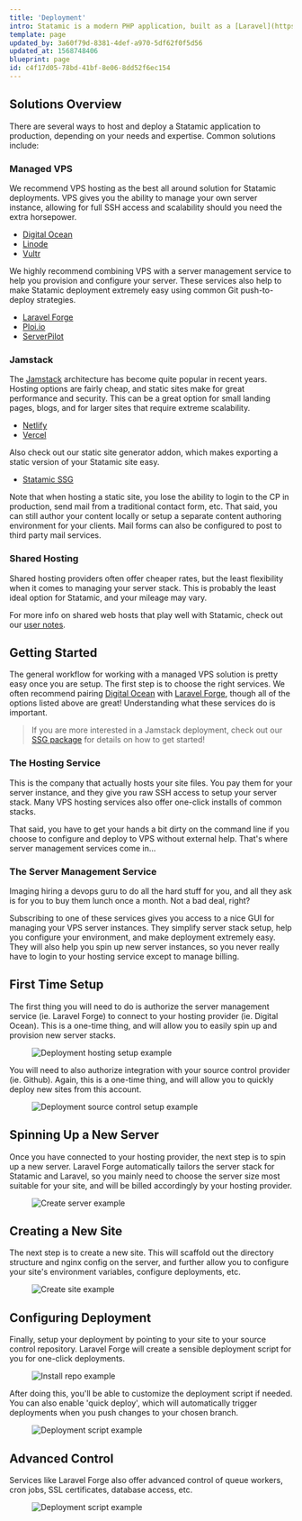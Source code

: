 ```yaml
---
title: 'Deployment'
intro: Statamic is a modern PHP application, built as a [Laravel](https://laravel.com) package, and is deployed like any standard Laravel application. Here are a few common deployment solutions.
template: page
updated_by: 3a60f79d-8381-4def-a970-5df62f0f5d56
updated_at: 1568748406
blueprint: page
id: c4f17d05-78bd-41bf-8e06-8dd52f6ec154
---
```

## Solutions Overview

There are several ways to host and deploy a Statamic application to production, depending on your needs and expertise. Common solutions include:

### Managed VPS

We recommend VPS hosting as the best all around solution for Statamic deployments. VPS gives you the ability to manage your own server instance, allowing for full SSH access and scalability should you need the extra horsepower.

- [Digital Ocean](https://m.do.co/c/6469827e2269)
- [Linode](https://www.linode.com/)
- [Vultr](https://www.vultr.com/)

We highly recommend combining VPS with a server management service to help you provision and configure your server. These services also help to make Statamic deployment extremely easy using common Git push-to-deploy strategies.

- [Laravel Forge](https://forge.laravel.com/)
- [Ploi.io](https://ploi.io/)
- [ServerPilot](https://serverpilot.io/)

### Jamstack

The [Jamstack](https://jamstack.org/) architecture has become quite popular in recent years. Hosting options are fairly cheap, and static sites make for great performance and security. This can be a great option for small landing pages, blogs, and for larger sites that require extreme scalability.

- [Netlify](https://www.netlify.com/)
- [Vercel](https://vercel.com/)

Also check out our static site generator addon, which makes exporting a static version of your Statamic site easy.

- [Statamic SSG](https://github.com/statamic/ssg)

Note that when hosting a static site, you lose the ability to login to the CP in production, send mail from a traditional contact form, etc. That said, you can still author your content locally or setup a separate content authoring environment for your clients. Mail forms can also be configured to post to third party mail services.

### Shared Hosting

Shared hosting providers often offer cheaper rates, but the least flexibility when it comes to managing your server stack. This is probably the least ideal option for Statamic, and your mileage may vary.

For more info on shared web hosts that play well with Statamic, check out our [user notes](https://github.com/statamic/hosts).


## Getting Started

The general workflow for working with a managed VPS solution is pretty easy once you are setup. The first step is to choose the right services. We often recommend pairing [Digital Ocean](https://m.do.co/c/6469827e2269) with [Laravel Forge](https://forge.laravel.com/), though all of the options listed above are great! Understanding what these services do is important.

> If you are more interested in a Jamstack deployment, check out our [SSG package](https://github.com/statamic/ssg) for details on how to get started!

### The Hosting Service

This is the company that actually hosts your site files. You pay them for your server instance, and they give you raw SSH access to setup your server stack. Many VPS hosting services also offer one-click installs of common stacks.

That said, you have to get your hands a bit dirty on the command line if you choose to configure and deploy to VPS without external help. That's where server management services come in...

### The Server Management Service

Imaging hiring a devops guru to do all the hard stuff for you, and all they ask is for you to buy them lunch once a month. Not a bad deal, right?

Subscribing to one of these services gives you access to a nice GUI for managing your VPS server instances. They simplify server stack setup, help you configure your environment, and make deployment extremely easy. They will also help you spin up new server instances, so you never really have to login to your hosting service except to manage billing.

## First Time Setup

The first thing you will need to do is authorize the server management service (ie. Laravel Forge) to connect to your hosting provider (ie. Digital Ocean). This is a one-time thing, and will allow you to easily spin up and provision new server stacks.

<figure>
    <img src="/img/deployment-hosting-setup.png" alt="Deployment hosting setup example">
</figure>

You will need to also authorize integration with your source control provider (ie. Github). Again, this is a one-time thing, and will allow you to quickly deploy new sites from this account.

<figure>
    <img src="/img/deployment-source-control-setup.png" alt="Deployment source control setup example">
</figure>

## Spinning Up a New Server

Once you have connected to your hosting provider, the next step is to spin up a new server. Laravel Forge automatically tailors the server stack for Statamic and Laravel, so you mainly need to choose the server size most suitable for your site, and will be billed accordingly by your hosting provider.

<figure>
    <img src="/img/deployment-create-server.png" alt="Create server example">
</figure>

## Creating a New Site

The next step is to create a new site. This will scaffold out the directory structure and nginx config on the server, and further allow you to configure your site's environment variables, configure deployments, etc.

<figure>
    <img src="/img/deployment-create-site.png" alt="Create site example">
</figure>

## Configuring Deployment

Finally, setup your deployment by pointing to your site to your source control repository. Laravel Forge will create a sensible deployment script for you for one-click deployments.

<figure>
    <img src="/img/deployment-install-repo.png" alt="Install repo example">
</figure>

After doing this, you'll be able to customize the deployment script if needed. You can also enable 'quick deploy', which will automatically trigger deployments when you push changes to your chosen branch.

<figure>
    <img src="/img/deployment-script-example.png" alt="Deployment script example">
</figure>

## Advanced Control

Services like Laravel Forge also offer advanced control of queue workers, cron jobs, SSL certificates, database access, etc.

<figure>
    <img src="/img/deployment-script-example.png" alt="Deployment script example">
</figure>
